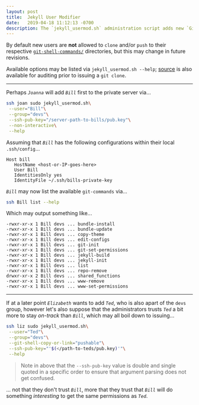 ```yaml
---
layout: post
title:  Jekyll User Modifier
date:   2019-04-18 11:12:13 -0700
description: The `jekyll_usermod.sh` administration script adds new `Git`/`Jekyll` users to private server
---
```



By default new users are __not__ allowed to `clone` and/or `push` to their respective [`git-shell-commands/`][git-shell-commands_source] directories, but this may change in future revisions.


Available options may be listed via `jekyll_usermod.sh --help`; [source][jekyll-usermod_source] is also available for auditing prior to issuing a `git clone`.


___


Perhaps _`Joanna`_ will add _`Bill`_ first to the private server via...


```bash
ssh joan sudo jekyll_usermod.sh\
 --user="Bill"\
 --group="devs"\
 --ssh-pub-key="/server-path-to-bills/pub.key"\
 --non-interactive\
 --help
```


Assuming that _`Bill`_ has the following configurations within their local `.ssh/config`...


```
Host bill
   HostName <host-or-IP-goes-here>
   User Bill
   IdentitiesOnly yes
   IdentityFile ~/.ssh/bills-private-key
```

_`Bill`_ may now list the available `git-commands` via...


```bash
ssh Bill list --help
```


Which may output something like...


```
-rwxr-xr-x 1 Bill devs ... bundle-install
-rwxr-xr-x 1 Bill devs ... bundle-update
-rwxr-xr-x 1 Bill devs ... copy-theme
-rwxr-xr-x 1 Bill devs ... edit-configs
-rwxr-xr-x 1 Bill devs ... git-init
-rwxr-xr-x 1 Bill devs ... git-set-permissions
-rwxr-xr-x 1 Bill devs ... jekyll-build
-rwxr-xr-x 1 Bill devs ... jekyll-init
-rwxr-xr-x 1 Bill devs ... list
-rwxr-xr-x 1 Bill devs ... repo-remove
drwxr-xr-x 2 Bill devs ... shared_functions
-rwxr-xr-x 1 Bill devs ... www-remove
-rwxr-xr-x 1 Bill devs ... www-set-permissions
```


-------


If at a later point _`Elizabeth`_ wants to add _`Ted`_, who is also apart of the `devs` group, however let's also suppose that the administrators trusts _`Ted`_ a bit more to stay _on-track_ than _`Bill`_, which may all boil down to issuing...


```bash
ssh liz sudo jekyll_usermod.sh\
 --user="Ted"\
 --group="devs"\
 --git-shell-copy-or-link="pushable"\
 --ssh-pub-key="'$(</path-to-teds/pub.key)'"\
 --help
```


> Note in above that the `--ssh-pub-key` value is double and single quoted in a specific order to ensure that argument parsing does not get confused.


... not that they don't trust _`Bill`_, more that they trust that _`Bill`_ will do something _interesting_ to get the same permissions as _`Ted`_.



[git-shell-commands_source]: https://github.com/git-utilities/git-shell-commands
[jekyll-usermod_source]: https://github.com/S0AndS0/Jekyll_Admin/blob/master/jekyll_usermod.sh
